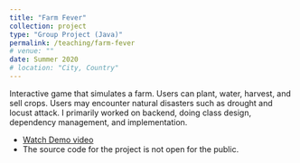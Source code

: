 ```yaml
---
title: "Farm Fever"
collection: project
type: "Group Project (Java)"
permalink: /teaching/farm-fever
# venue: ""
date: Summer 2020
# location: "City, Country"
---
```


Interactive game that simulates a farm. Users can plant, water, harvest, and sell crops. Users may encounter natural disasters such as drought and locust attack.
I primarily worked on backend, doing class design, dependency management, and implementation.

* [Watch Demo video](https://tinyurl.com/farmsimulation)
* The source code for the project is not open for the public.

